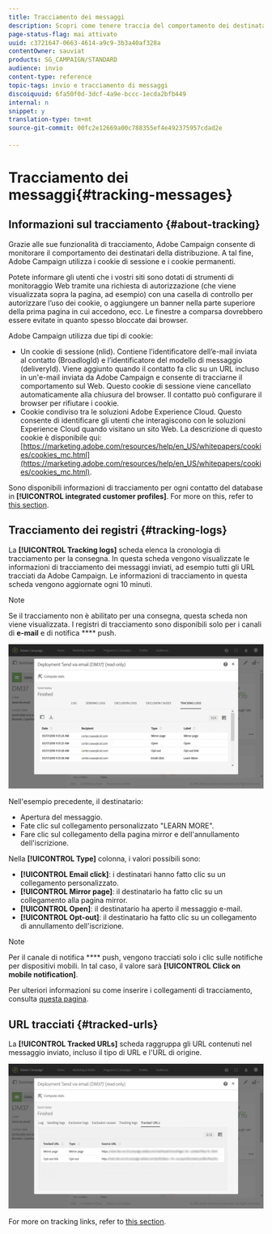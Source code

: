 ```yaml
---
title: Tracciamento dei messaggi
description: Scopri come tenere traccia del comportamento dei destinatari della distribuzione.
page-status-flag: mai attivato
uuid: c3721647-0663-4614-a9c9-3b3a40af328a
contentOwner: sauviat
products: SG_CAMPAIGN/STANDARD
audience: invio
content-type: reference
topic-tags: invio e tracciamento di messaggi
discoiquuid: 6fa50f0d-3dcf-4a9e-bccc-1ecda2bfb449
internal: n
snippet: y
translation-type: tm+mt
source-git-commit: 00fc2e12669a00c788355ef4e492375957cdad2e

---
```



# Tracciamento dei messaggi{#tracking-messages}

## Informazioni sul tracciamento {#about-tracking}

Grazie alle sue funzionalità di tracciamento, Adobe Campaign consente di monitorare il comportamento dei destinatari della distribuzione. A tal fine, Adobe Campaign utilizza i cookie di sessione e i cookie permanenti.

Potete informare gli utenti che i vostri siti sono dotati di strumenti di monitoraggio Web tramite una richiesta di autorizzazione (che viene visualizzata sopra la pagina, ad esempio) con una casella di controllo per autorizzare l’uso dei cookie, o aggiungere un banner nella parte superiore della prima pagina in cui accedono, ecc. Le finestre a comparsa dovrebbero essere evitate in quanto spesso bloccate dai browser.

Adobe Campaign utilizza due tipi di cookie:

* Un cookie di sessione (nlid). Contiene l’identificatore dell’e-mail inviata al contatto (BroadlogId) e l’identificatore del modello di messaggio (deliveryId). Viene aggiunto quando il contatto fa clic su un URL incluso in un'e-mail inviata da Adobe Campaign e consente di tracciarne il comportamento sul Web. Questo cookie di sessione viene cancellato automaticamente alla chiusura del browser. Il contatto può configurare il browser per rifiutare i cookie.
* Cookie condiviso tra le soluzioni Adobe Experience Cloud. Questo consente di identificare gli utenti che interagiscono con le soluzioni Experience Cloud quando visitano un sito Web. La descrizione di questo cookie è disponibile qui: [https://marketing.adobe.com/resources/help/en_US/whitepapers/cookies/cookies_mc.html](https://marketing.adobe.com/resources/help/en_US/whitepapers/cookies/cookies_mc.html).

Sono disponibili informazioni di tracciamento per ogni contatto del database in **[!UICONTROL integrated customer profiles]**. For more on this, refer to [this section](../../audiences/using/integrated-customer-profile.md).

## Tracciamento dei registri {#tracking-logs}

La **[!UICONTROL Tracking logs]** scheda elenca la cronologia di tracciamento per la consegna. In questa scheda vengono visualizzate le informazioni di tracciamento dei messaggi inviati, ad esempio tutti gli URL tracciati da Adobe Campaign. Le informazioni di tracciamento in questa scheda vengono aggiornate ogni 10 minuti.

>[!NOTE]
>
>Se il tracciamento non è abilitato per una consegna, questa scheda non viene visualizzata. I registri di tracciamento sono disponibili solo per i canali di **e-mail** e di notifica **** push.

![](assets/tracking_logs.png)

Nell'esempio precedente, il destinatario:

* Apertura del messaggio.
* Fate clic sul collegamento personalizzato "LEARN MORE".
* Fare clic sul collegamento della pagina mirror e dell'annullamento dell'iscrizione.

Nella **[!UICONTROL Type]** colonna, i valori possibili sono:

* **[!UICONTROL Email click]**: i destinatari hanno fatto clic su un collegamento personalizzato.
* **[!UICONTROL Mirror page]**: il destinatario ha fatto clic su un collegamento alla pagina mirror.
* **[!UICONTROL Open]**: il destinatario ha aperto il messaggio e-mail.
* **[!UICONTROL Opt-out]**: il destinatario ha fatto clic su un collegamento di annullamento dell'iscrizione.

>[!NOTE]
>
>Per il canale di notifica **** push, vengono tracciati solo i clic sulle notifiche per dispositivi mobili. In tal caso, il valore sarà **[!UICONTROL Click on mobile notification]**.

Per ulteriori informazioni su come inserire i collegamenti di tracciamento, consulta [questa pagina](../../designing/using/links.md#inserting-a-link).

## URL tracciati {#tracked-urls}

La **[!UICONTROL Tracked URLs]** scheda raggruppa gli URL contenuti nel messaggio inviato, incluso il tipo di URL e l'URL di origine.

![](assets/sending_delivery6.png)

For more on tracking links, refer to [this section](../../designing/using/links.md#about-tracked-urls).
